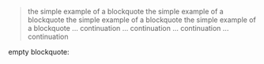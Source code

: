 > the simple example of a blockquote 
> the simple example of a blockquote
> the simple example of a blockquote
> the simple example of a blockquote
... continuation
... continuation
... continuation
... continuation

empty blockquote:

>
>
>
>
